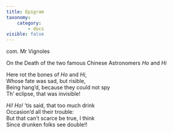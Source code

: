 ```yaml
---
title: Epigram
taxonomy:
    category:
        - docs
visible: false
---
```


<div class="author">com. Mr Vignoles</div>

<span class="title">On the Death of the two famous Chinese Astronomers *Ho* and *Hi*</span>
  
Here rot the bones of *Ho* and *Hi*,  
Whose fate was sad, but risible,  
Being hang’d, because they could not spy  
Th’ eclipse, that was invisible!  
  
*Hi!* *Ho!* ’tis said, that too much drink  
Occasion’d all their trouble:  
But that can’t scarce be true, I think  
Since drunken folks see double!!  
